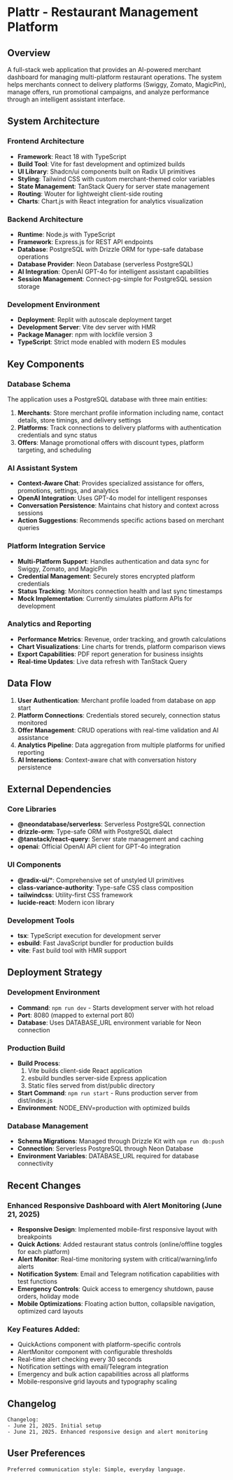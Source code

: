 # Plattr - Restaurant Management Platform

## Overview

A full-stack web application that provides an AI-powered merchant dashboard for managing multi-platform restaurant operations. The system helps merchants connect to delivery platforms (Swiggy, Zomato, MagicPin), manage offers, run promotional campaigns, and analyze performance through an intelligent assistant interface.

## System Architecture

### Frontend Architecture
- **Framework**: React 18 with TypeScript
- **Build Tool**: Vite for fast development and optimized builds
- **UI Library**: Shadcn/ui components built on Radix UI primitives
- **Styling**: Tailwind CSS with custom merchant-themed color variables
- **State Management**: TanStack Query for server state management
- **Routing**: Wouter for lightweight client-side routing
- **Charts**: Chart.js with React integration for analytics visualization

### Backend Architecture
- **Runtime**: Node.js with TypeScript
- **Framework**: Express.js for REST API endpoints
- **Database**: PostgreSQL with Drizzle ORM for type-safe database operations
- **Database Provider**: Neon Database (serverless PostgreSQL)
- **AI Integration**: OpenAI GPT-4o for intelligent assistant capabilities
- **Session Management**: Connect-pg-simple for PostgreSQL session storage

### Development Environment
- **Deployment**: Replit with autoscale deployment target
- **Development Server**: Vite dev server with HMR
- **Package Manager**: npm with lockfile version 3
- **TypeScript**: Strict mode enabled with modern ES modules

## Key Components

### Database Schema
The application uses a PostgreSQL database with three main entities:

1. **Merchants**: Store merchant profile information including name, contact details, store timings, and delivery settings
2. **Platforms**: Track connections to delivery platforms with authentication credentials and sync status
3. **Offers**: Manage promotional offers with discount types, platform targeting, and scheduling

### AI Assistant System
- **Context-Aware Chat**: Provides specialized assistance for offers, promotions, settings, and analytics
- **OpenAI Integration**: Uses GPT-4o model for intelligent responses
- **Conversation Persistence**: Maintains chat history and context across sessions
- **Action Suggestions**: Recommends specific actions based on merchant queries

### Platform Integration Service
- **Multi-Platform Support**: Handles authentication and data sync for Swiggy, Zomato, and MagicPin
- **Credential Management**: Securely stores encrypted platform credentials
- **Status Tracking**: Monitors connection health and last sync timestamps
- **Mock Implementation**: Currently simulates platform APIs for development

### Analytics and Reporting
- **Performance Metrics**: Revenue, order tracking, and growth calculations
- **Chart Visualizations**: Line charts for trends, platform comparison views
- **Export Capabilities**: PDF report generation for business insights
- **Real-time Updates**: Live data refresh with TanStack Query

## Data Flow

1. **User Authentication**: Merchant profile loaded from database on app start
2. **Platform Connections**: Credentials stored securely, connection status monitored
3. **Offer Management**: CRUD operations with real-time validation and AI assistance
4. **Analytics Pipeline**: Data aggregation from multiple platforms for unified reporting
5. **AI Interactions**: Context-aware chat with conversation history persistence

## External Dependencies

### Core Libraries
- **@neondatabase/serverless**: Serverless PostgreSQL connection
- **drizzle-orm**: Type-safe ORM with PostgreSQL dialect
- **@tanstack/react-query**: Server state management and caching
- **openai**: Official OpenAI API client for GPT-4o integration

### UI Components
- **@radix-ui/***: Comprehensive set of unstyled UI primitives
- **class-variance-authority**: Type-safe CSS class composition
- **tailwindcss**: Utility-first CSS framework
- **lucide-react**: Modern icon library

### Development Tools
- **tsx**: TypeScript execution for development server
- **esbuild**: Fast JavaScript bundler for production builds
- **vite**: Fast build tool with HMR support

## Deployment Strategy

### Development Environment
- **Command**: `npm run dev` - Starts development server with hot reload
- **Port**: 8080 (mapped to external port 80)
- **Database**: Uses DATABASE_URL environment variable for Neon connection

### Production Build
- **Build Process**: 
  1. Vite builds client-side React application
  2. esbuild bundles server-side Express application
  3. Static files served from dist/public directory
- **Start Command**: `npm run start` - Runs production server from dist/index.js
- **Environment**: NODE_ENV=production with optimized builds

### Database Management
- **Schema Migrations**: Managed through Drizzle Kit with `npm run db:push`
- **Connection**: Serverless PostgreSQL through Neon Database
- **Environment Variables**: DATABASE_URL required for database connectivity

## Recent Changes

### Enhanced Responsive Dashboard with Alert Monitoring (June 21, 2025)
- **Responsive Design**: Implemented mobile-first responsive layout with breakpoints
- **Quick Actions**: Added restaurant status controls (online/offline toggles for each platform)
- **Alert Monitor**: Real-time monitoring system with critical/warning/info alerts
- **Notification System**: Email and Telegram notification capabilities with test functions
- **Emergency Controls**: Quick access to emergency shutdown, pause orders, holiday mode
- **Mobile Optimizations**: Floating action button, collapsible navigation, optimized card layouts

### Key Features Added:
- QuickActions component with platform-specific controls
- AlertMonitor component with configurable thresholds  
- Real-time alert checking every 30 seconds
- Notification settings with email/Telegram integration
- Emergency and bulk action capabilities across all platforms
- Mobile-responsive grid layouts and typography scaling

## Changelog
```
Changelog:
- June 21, 2025. Initial setup
- June 21, 2025. Enhanced responsive design and alert monitoring
```

## User Preferences
```
Preferred communication style: Simple, everyday language.
```